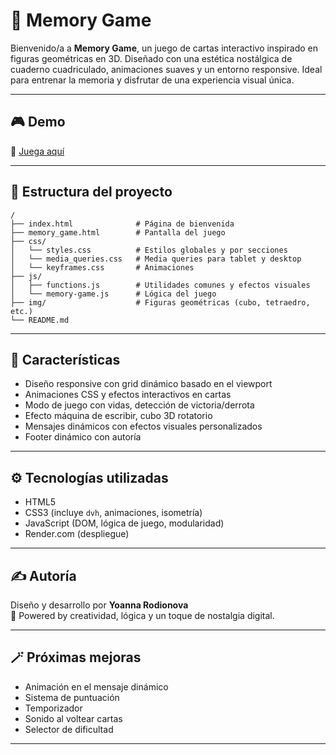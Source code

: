 # 🧠 Memory Game

Bienvenido/a a **Memory Game**, un juego de cartas interactivo inspirado en figuras geométricas en 3D. Diseñado con una estética nostálgica de cuaderno cuadriculado, animaciones suaves y un entorno responsive. Ideal para entrenar la memoria y disfrutar de una experiencia visual única.

---

## 🎮 Demo

🔗 [Juega aquí](https://memory-game-htn9.onrender.com/)  

---

## 📁 Estructura del proyecto

```
/
├── index.html              # Página de bienvenida
├── memory_game.html        # Pantalla del juego
├── css/
│   └── styles.css          # Estilos globales y por secciones
│   └── media_queries.css   # Media queries para tablet y desktop
│   └── keyframes.css       # Animaciones
├── js/
│   ├── functions.js        # Utilidades comunes y efectos visuales
│   └── memory-game.js      # Lógica del juego
├── img/                    # Figuras geométricas (cubo, tetraedro, etc.)
└── README.md
```

---

## 🧩 Características

- Diseño responsive con grid dinámico basado en el viewport
- Animaciones CSS y efectos interactivos en cartas
- Modo de juego con vidas, detección de victoria/derrota
- Efecto máquina de escribir, cubo 3D rotatorio
- Mensajes dinámicos con efectos visuales personalizados
- Footer dinámico con autoría

---

## ⚙️ Tecnologías utilizadas

- HTML5
- CSS3 (incluye `dvh`, animaciones, isometría)
- JavaScript (DOM, lógica de juego, modularidad)
- Render.com (despliegue)

---


## ✍️ Autoría

Diseño y desarrollo por **Yoanna Rodionova**  
💌 Powered by creatividad, lógica y un toque de nostalgia digital.

---

## 🪄 Próximas mejoras

- Animación en el mensaje dinámico
- Sistema de puntuación
- Temporizador
- Sonido al voltear cartas
- Selector de dificultad


---

